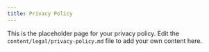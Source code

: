 ```yaml
---
title: Privacy Policy
---
```


This is the placeholder page for your privacy policy. Edit the `content/legal/privacy-policy.md` file to add your own content here.

